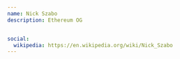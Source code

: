 ```yaml
---
name: Nick Szabo
description: Ethereum OG


social:
  wikipedia: https://en.wikipedia.org/wiki/Nick_Szabo
---
```


